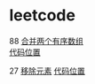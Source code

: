 # leetcode

88 [合并两个有序数组](https://leetcode.cn/problems/merge-sorted-array/?envType=study-plan-v2&envId=top-interview-150)  
 [代码位置](classic150/merge2Lists.py)

27 [移除元素](https://leetcode.cn/problems/remove-element/description/?envType=study-plan-v2&envId=top-interview-150)
[代码位置](classic150/removeElement.py)
